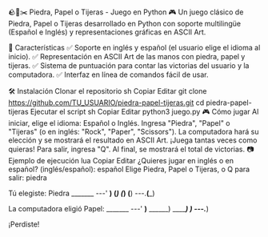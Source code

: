 🪨📄✂️ Piedra, Papel o Tijeras - Juego en Python 🎮
Un juego clásico de Piedra, Papel o Tijeras desarrollado en Python con soporte multilingüe (Español e Inglés) y representaciones gráficas en ASCII Art.

🚀 Características
✅ Soporte en inglés y español (el usuario elige el idioma al inicio).
✅ Representación en ASCII Art de las manos con piedra, papel y tijeras.
✅ Sistema de puntuación para contar las victorias del usuario y la computadora.
✅ Interfaz en línea de comandos fácil de usar.

🛠 Instalación
Clonar el repositorio
sh
Copiar
Editar
git clone https://github.com/TU_USUARIO/piedra-papel-tijeras.git
cd piedra-papel-tijeras
Ejecutar el script
sh
Copiar
Editar
python3 juego.py
🎮 Cómo jugar
Al iniciar, elige el idioma: Español o Inglés.
Ingresa "Piedra", "Papel" o "Tijeras" (o en inglés: "Rock", "Paper", "Scissors").
La computadora hará su elección y se mostrará el resultado en ASCII Art.
¡Juega tantas veces como quieras! Para salir, ingresa "Q".
Al final, se mostrará el total de victorias.
📷 Ejemplo de ejecución
lua
Copiar
Editar
¿Quieres jugar en inglés o en español? (inglés/español): español
Elige Piedra, Papel o Tijeras, o Q para salir: piedra

Tú elegiste: Piedra
        _______
    ---'   ____)
          (_____)
          (_____)
          (____)
    ---.__(___)

La computadora eligió Papel:
         _______
    ---'    ____)____
               ______)
              _______)
             _______)
    ---.__________)

¡Perdiste!
